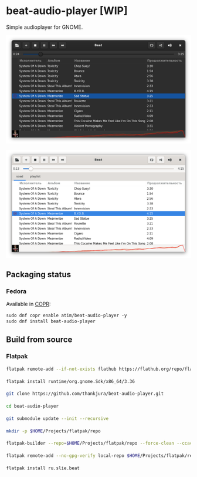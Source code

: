 # beat-audio-player [WIP]

Simple audioplayer for GNOME.

![](data/screenshots/1.png?raw=true&v=2)

![](data/screenshots/2.png?raw=true&v=2)

## Packaging status

### Fedora

Available in [COPR](https://copr.fedorainfracloud.org/coprs/atim/beat-audio-player/):

```
sudo dnf copr enable atim/beat-audio-player -y
sudo dnf install beat-audio-player
```

## Build from source

### Flatpak

```sh
flatpak remote-add --if-not-exists flathub https://flathub.org/repo/flathub.flatpakrepo

flatpak install runtime/org.gnome.Sdk/x86_64/3.36

git clone https://github.com/thankjura/beat-audio-player.git

cd beat-audio-player

git submodule update --init --recursive

mkdir -p $HOME/Projects/flatpak/repo

flatpak-builder --repo=$HOME/Projects/flatpak/repo --force-clean --ccache build-dir ru.slie.beat.yaml

flatpak remote-add --no-gpg-verify local-repo $HOME/Projects/flatpak/repo

flatpak install ru.slie.beat
```
